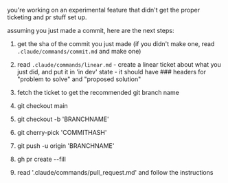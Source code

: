 you're working on an experimental feature that didn't get the proper ticketing and pr stuff set up.

assuming you just made a commit, here are the next steps:


1. get the sha of the commit you just made (if you didn't make one, read `.claude/commands/commit.md` and make one)

2. read `.claude/commands/linear.md` - create a linear ticket about what you just did, and put it in 'in dev' state - it should have ### headers for "problem to solve" and "proposed solution"
3. fetch the ticket to get the recommended git branch name
4. git checkout main
5. git checkout -b 'BRANCHNAME'
6. git cherry-pick 'COMMITHASH'
7. git push -u origin 'BRANCHNAME'
8. gh pr create --fill
9. read '.claude/commands/pull_request.md' and follow the instructions
